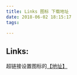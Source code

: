 ```yaml
---
title: Links 图标 下载地址
date: 2018-06-02 18:15:17
tags:

---
```


## Links:

 
   超链接设置图标的[【地址】](https://fontawesome.com/icons?from=io/)